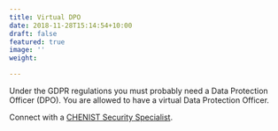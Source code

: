 ```yaml
---
title: Virtual DPO
date: 2018-11-28T15:14:54+10:00
draft: false
featured: true
image: ''
weight: 

---
```

Under the GDPR regulations you must probably need a Data Protection Officer (DPO). You are allowed to have a virtual Data Protection Officer.

Connect with a [CHENIST Security Specialist](https://chen.ist/contact "Contact").